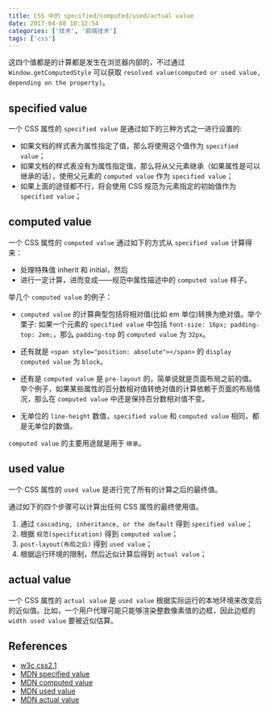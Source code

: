 ```yaml
---
title: CSS 中的 specified/computed/used/actual value
date: 2017-04-08 10:32:54
categories: ['技术', '前端技术']
tags: ['css']
---
```


这四个值都是的计算都是发生在浏览器内部的，不过通过 `Window.getComputedStyle` 可以获取 `resolved value(computed or used value, depending on the property)`。

## specified value

一个 CSS 属性的 `specified value` 是通过如下的三种方式之一进行设置的:

- 如果文档的样式表为属性指定了值，那么将使用这个值作为 `specified value`；
- 如果文档的样式表没有为属性指定值，那么将从父元素继承（如果属性是可以继承的话），使用父元素的 `computed value` 作为 `specified value`；
- 如果上面的途径都不行，将会使用 CSS 规范为元素指定的初始值作为 `specified value`；

## computed value

一个 CSS 属性的 `computed value` 通过如下的方式从 `specified value` 计算得来：

- 处理特殊值 inherit 和 initial，然后
- 进行一定计算，进而变成——规范中属性描述中的 `computed value` 样子。

举几个 `computed value` 的例子：

- `computed value` 的计算典型包括将相对值(比如 em 单位)转换为绝对值。举个栗子: 如果一个元素的 `specified value` 中包括 `font-size: 16px; padding-top: 2em;`，那么 `padding-top` 的 `computed value` 为 `32px`。

- 还有就是 `<span style="position: absolute"></span>` 的 `display computed value` 为 `block`。

- 还有是 `computed value` 是 `pre-layout` 的，简单说就是页面布局之前的值。举个例子，如果某些属性的百分数相对值转绝对值的计算依赖于页面的布局情况，那么在 `computed value` 中还是保持百分数相对值不变。

- 无单位的 `line-height` 数值，`specified value` 和 `computed value` 相同，都是无单位的数值。

`computed value` 的主要用途就是用于 `继承`。

## used value

一个 CSS 属性的 `used value` 是进行完了所有的计算之后的最终值。

通过如下的四个步骤可以计算出任何 CSS 属性的最终使用值。

1. 通过 `cascading, inheritance, or the default` 得到 `specified value`；
2. 根据 `规范(specification)` 得到 `computed value`；
3. `post-layout(布局之后)` 得到 `used value`；
4. 根据运行环境的限制，然后近似计算后得到 `actual value`；

## actual value

一个 CSS 属性的 `actual value` 是 `used value` 根据实际运行的本地环境来改变后的近似值。比如，一个用户代理可能只能够渲染整数像素值的边框，因此边框的 `width used value` 要被近似估算。

## References

- [w3c css2.1](https://www.w3.org/TR/CSS2/cascade.html#value-stages)
- [MDN specified value](https://developer.mozilla.org/en-US/docs/Web/CSS/specified_value)
- [MDN computed value](https://developer.mozilla.org/en-US/docs/Web/CSS/computed_value)
- [MDN used value](https://developer.mozilla.org/en-US/docs/Web/CSS/used_value)
- [MDN actual value](https://developer.mozilla.org/en-US/docs/Web/CSS/actual_value)
